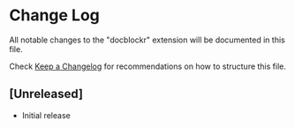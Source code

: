 # Change Log
All notable changes to the "docblockr" extension will be documented in this file.

Check [Keep a Changelog](http://keepachangelog.com/) for recommendations on how to structure this file.

## [Unreleased]
- Initial release